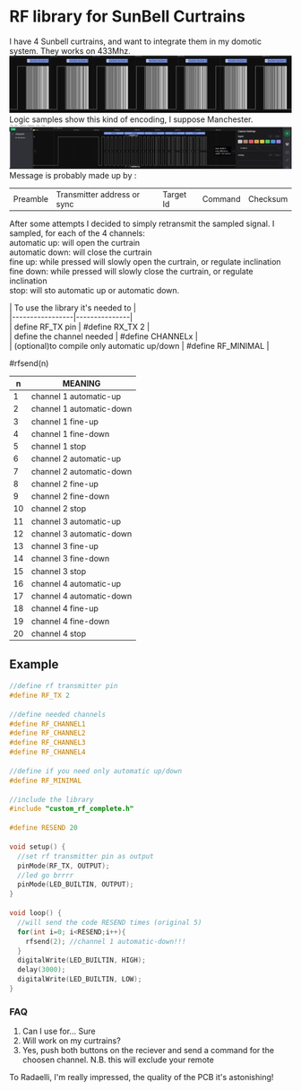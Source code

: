 # RF library for SunBell Curtrains

I have 4 Sunbell curtrains, and want to integrate them in my domotic system. 
They works on 433Mhz.
![](images/multisample.jpg)
Logic samples show this kind of encoding, I suppose Manchester.
![](images/singleframe.jpg)
Message is probably made up by :

||||||
| ------------ | ------------ | ------------ | ------------ | ------------ |
| Preamble | Transmitter address or sync | Target Id | Command | Checksum | 

After some attempts I decided to simply retransmit the sampled signal. 
I sampled, for each of the 4 channels:  
automatic up: will open the curtrain  
automatic down: will close the curtrain  
fine up: while pressed will slowly open the curtrain, or regulate inclination  
fine down: while pressed will slowly close the curtrain, or regulate inclination  
stop: will sto automatic up or automatic down. 

| To use the library it's needed to |  
|-----------------|---------------|  
| define RF_TX pin	| #define RX_TX 2 |  
| define the channel needed	|  #define CHANNELx |  
| (optional)to compile only automatic up/down | #define RF_MINIMAL | 

#rfsend(n)

|n |  MEANING
| ------------ | ------------ |
| 1 |  channel 1 automatic-up
| 2 | channel 1 automatic-down
 |3 |channel 1 fine-up
 |4 |  channel 1 fine-down
 |5 |  channel 1 stop
 |6 | channel 2 automatic-up
 |7 |  channel 2 automatic-down
 |8 |  channel 2 fine-up
 |9 |  channel 2 fine-down
 |10|  channel 2 stop
 |11|  channel 3 automatic-up
 |12| channel 3 automatic-down
 |13|  channel 3 fine-up
 |14| channel 3 fine-down
 |15|  channel 3 stop
 |16|  channel 4 automatic-up
 |17|  channel 4 automatic-down
 |18|  channel 4 fine-up
 |19|  channel 4 fine-down
 |20|  channel 4 stop


## Example
```c
//define rf transmitter pin
#define RF_TX 2

//define needed channels
#define RF_CHANNEL1
#define RF_CHANNEL2
#define RF_CHANNEL3
#define RF_CHANNEL4

//define if you need only automatic up/down
#define RF_MINIMAL

//include the library
#include "custom_rf_complete.h"

#define RESEND 20

void setup() {
  //set rf transmitter pin as output
  pinMode(RF_TX, OUTPUT);
  //led go brrrr
  pinMode(LED_BUILTIN, OUTPUT);
}

void loop() {
  //will send the code RESEND times (original 5)
  for(int i=0; i<RESEND;i++){
    rfsend(2); //channel 1 automatic-down!!!
  }
  digitalWrite(LED_BUILTIN, HIGH);
  delay(3000);
  digitalWrite(LED_BUILTIN, LOW);
}
```

### FAQ
1) Can I use for... Sure  
2) Will work on my curtrains?  
3) Yes, push both buttons on the reciever and send a command for the choosen channel.   N.B. this will exclude your remote
  
  To Radaelli, I'm really impressed, the quality of the PCB it's astonishing!